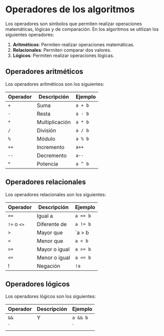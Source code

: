 # Operadores de los algoritmos

Los operadores son símbolos que permiten realizar operaciones matemáticas, lógicas y de comparación. En los algoritmos
se utilizan los siguientes operadores:

1. **Aritméticos**: Permiten realizar operaciones matemáticas.
2. **Relacionales**: Permiten comparar dos valores.
3. **Lógicos**: Permiten realizar operaciones lógicas.

## Operadores aritméticos

Los operadores aritméticos son los siguientes:

| Operador | Descripción    | Ejemplo |
|----------|----------------|---------|
| `+`      | Suma           | `a + b` |
| `-`      | Resta          | `a - b` |
| `*`      | Multiplicación | `a * b` |
| `/`      | División       | `a / b` |
| `%`      | Módulo         | `a % b` |
| `++`     | Incremento     | `a++`   |
| `--`     | Decremento     | `a--`   |
| ^        | Potencia       | `a ^ b` |

## Operadores relacionales

Los operadores relacionales son los siguientes:

| Operador    | Descripción   | Ejemplo  |
|-------------|---------------|----------|
| `==`        | Igual a       | `a == b` |
| `!=` o `<>` | Diferente de  | `a != b` |
| `>`         | Mayor que     | `a > b   |
| `<`         | Menor que     | `a < b`  |
| `>=`        | Mayor o igual | `a >= b` |
| `<=`        | Menor o igual | `a <= b` |
| !           | Negación      | `!a`     |

## Operadores lógicos

Los operadores lógicos son los siguientes:

| Operador | Descripción | Ejemplo |
|----------|-------------|---------|
| `&&`     | Y           | `a && b` |
| `||`     | O           | `a || b` |

